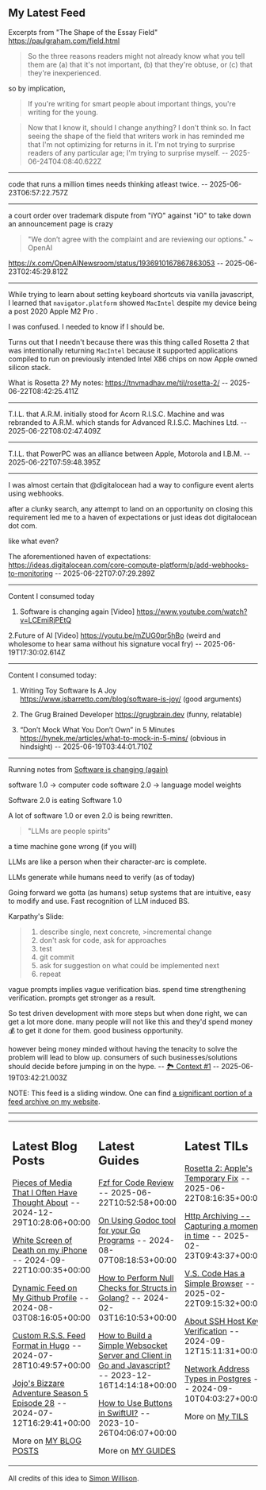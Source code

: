 ## My Latest Feed

<!-- feed starts -->
Excerpts from "The Shape of the Essay Field" https://paulgraham.com/field.html

> So the three reasons readers might not already know what you tell them are (a) that it's not important, (b) that they're obtuse, or (c) that they're inexperienced.

so by implication,

>  If you're writing for smart people about important things, you're writing for the young.


> Now that I know it, should I change anything? I don't think so. In fact seeing the shape of the field that writers work in has reminded me that I'm not optimizing for returns in it. I'm not trying to surprise readers of any particular age; I'm trying to surprise myself.  -- 2025-06-24T04:08:40.622Z

---

code that runs a million times needs thinking atleast twice.  -- 2025-06-23T06:57:22.757Z

---

a court order over trademark dispute from "iYO" against "iO" to take down an announcement page is crazy

> "We don’t agree with the complaint and are reviewing our options." ~ OpenAI

https://x.com/OpenAINewsroom/status/1936910167867863053  -- 2025-06-23T02:45:29.812Z

---

While trying to learn about setting keyboard shortcuts via vanilla javascript, I learned that
`navigator.platform` showed  `MacIntel`  despite my device being a post 2020 Apple M2 Pro .

I was confused. I needed to know if I should be.


Turns out that I needn't because there was this thing called Rosetta 2 that was intentionally returning `MacIntel` because it supported applications compiled to run on previously intended Intel X86 chips on now Apple owned silicon stack.


What is Rosetta 2? My notes: https://tnvmadhav.me/til/rosetta-2/  -- 2025-06-22T08:42:25.411Z

---

T.I.L. that A.R.M. initially stood for Acorn R.I.S.C. Machine and was rebranded to A.R.M. which stands for Advanced R.I.S.C. Machines Ltd.  -- 2025-06-22T08:02:47.409Z

---

T.I.L. that PowerPC was an alliance between Apple, Motorola and I.B.M.  -- 2025-06-22T07:59:48.395Z

---

I was almost certain that @digitalocean had a way to configure event alerts using webhooks.

after a clunky search, any attempt to land on an opportunity on closing this requirement led me to a haven of expectations or just ideas dot digitalocean dot com.

like what even?


The aforementioned haven of expectations:
https://ideas.digitalocean.com/core-compute-platform/p/add-webhooks-to-monitoring  -- 2025-06-22T07:07:29.289Z

---

Content I consumed today

1. Software is changing again [Video] https://www.youtube.com/watch?v=LCEmiRjPEtQ

2.Future of AI [Video] https://youtu.be/mZUG0pr5hBo (weird and wholesome to hear sama without his signature vocal fry)  -- 2025-06-19T17:30:02.614Z

---

Content I consumed today:

1. Writing Toy Software Is A Joy https://www.jsbarretto.com/blog/software-is-joy/ (good arguments)

2. The Grug Brained Developer https://grugbrain.dev (funny,  relatable)


3. “Don’t Mock What You Don’t Own” in 5 Minutes https://hynek.me/articles/what-to-mock-in-5-mins/ (obvious in hindsight)  -- 2025-06-19T03:44:01.710Z

---

Running notes from [Software is changing (again)](https://www.youtube.com/watch?v=LCEmiRjPEtQ)

software 1.0 -> computer code
software 2.0 -> language model weights

Software 2.0 is eating Software 1.0


A lot of software 1.0 or even 2.0 is being rewritten.


> "LLMs are people spirits"

a time machine gone wrong (if you will)


LLMs are like a person when their character-arc is complete.


LLMs generate while humans need to verify (as of today)

Going forward we gotta (as humans) setup systems that are intuitive, easy to modify and use. Fast recognition of LLM induced BS.


Karpathy's Slide:

>1. describe single, next concrete, >incremental change
>2. don't ask for code, ask for approaches
>3. test
>4. git commit
>5. ask for suggestion on what could be implemented next
>6. repeat


vague prompts implies vague verification bias. spend time strengthening verification. prompts get stronger as a result.


So test driven development with more steps but when done right, we can get a lot more done. 
many people will not like this and they'd spend money 💰 to get it done for them. good business opportunity.


however being money minded without having the tenacity to solve the problem will lead to blow up. consumers of such businesses/solutions should decide before jumping in on the hype. -- [🏞️ Context #1](https://cpx.tnvmadhav.me/content/image/content-images/image_XGHMZbD.png) -- 2025-06-19T03:42:21.003Z
<!-- feed ends -->

NOTE: This feed is a sliding window. One can find [a significant portion of a feed archive on my website](https://tnvmadhav.me/feed/).

---


<table><tr><td valign="top" width="33%">

## Latest Blog Posts

<!-- blog starts -->
[Pieces of Media That I Often Have Thought About](https://tnvmadhav.me/blog/pieces-of-media-that-i-often-have-thought-about/) -- 2024-12-29T10:28:06+00:00

[White Screen of Death on my iPhone](https://tnvmadhav.me/blog/white-screen-of-death-on-my-iphone/) -- 2024-09-22T10:00:35+00:00

[Dynamic Feed on My Github Profile](https://tnvmadhav.me/blog/dynamic-feed-on-my-github-profile/) -- 2024-08-03T08:16:05+00:00

[Custom R.S.S. Feed Format in Hugo](https://tnvmadhav.me/blog/custom-rss-feed-format-in-hugo/) -- 2024-07-28T10:49:57+00:00

[Jojo's Bizzare Adventure Season 5 Episode 28](https://tnvmadhav.me/blog/jojos-bizzare-adventure-season-5-episode-28/) -- 2024-07-12T16:29:41+00:00

More on [MY BLOG POSTS](https://tnvmadhav.me/blog/)
<!-- blog ends -->

</td><td valign="top" width="34%">

## Latest Guides

<!-- guide starts -->
[Fzf for Code Review](https://tnvmadhav.me/guides/fzf-for-code-review/) -- 2025-06-22T10:52:58+00:00

[On Using Godoc tool for your Go Programs](https://tnvmadhav.me/guides/on-using-godoc-tool/) -- 2024-08-07T08:18:53+00:00

[How to Perform Null Checks for Structs in Golang?](https://tnvmadhav.me/guides/how-to-perform-null-checks-for-structs-in-golang/) -- 2024-02-03T16:10:53+00:00

[How to Build a Simple Websocket Server and Client in Go and Javascript?](https://tnvmadhav.me/guides/how-to-build-a-simple-websocket-server-and-client-in-go/) -- 2023-12-16T14:14:18+00:00

[How to Use Buttons in SwiftUI?](https://tnvmadhav.me/guides/how-to-use-buttons-in-swiftui/) -- 2023-10-26T04:06:07+00:00

More on [MY GUIDES](https://tnvmadhav.me/guides/)
<!-- guide ends -->

</td><td valign="top" width="33%">

## Latest TILs

<!-- til starts -->
[Rosetta 2: Apple's Temporary Fix](https://tnvmadhav.me/til/rosetta-2/) -- 2025-06-22T08:16:35+00:00

[Http Archiving -- Capturing a moment in time](https://tnvmadhav.me/til/http-archiving/) -- 2025-02-23T09:43:37+00:00

[V.S. Code Has a Simple Browser](https://tnvmadhav.me/til/vscode-has-a-simple-browser/) -- 2025-02-22T09:15:32+00:00

[About SSH Host Key Verification](https://tnvmadhav.me/til/ssh-host-key-verification/) -- 2024-09-12T15:11:31+00:00

[Network Address Types in Postgres](https://tnvmadhav.me/til/network-address-types-in-postgres/) -- 2024-09-10T04:03:27+00:00

More on [My TILS](https://tnvmadhav.me/til/)
<!-- til ends -->

</td></tr></table>


All credits of this idea to [Simon Willison](https://github.com/simonw/simonw/).